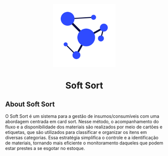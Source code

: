 <p align="center"><a href="https://github.com/Gubriel/Soft-Sort" target="_blank"><img src="public/imagens/logo/logo.svg" width="200" alt="Soft Sort Logo"></a></p>

<h1 align="center">Soft Sort</h1>

## About Soft Sort

O Soft Sort é um sistema para a gestão de insumos/consumíveis com uma abordagem centrada em card sort. Nesse método, o acompanhamento do fluxo e a disponibilidade dos materiais são realizados por meio de cartões e etiquetas, que são utilizados para classificar e organizar os itens em diversas categorias. Essa estratégia simplifica o controle e a identificação de materiais, tornando mais eficiente o monitoramento daqueles que podem estar prestes a se esgotar no estoque. 
